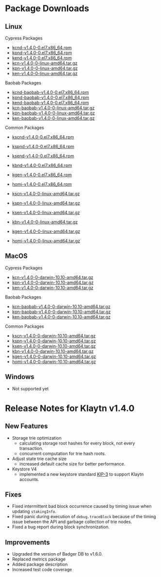 # Package Downloads <a id="package-downloads"></a>

## Linux <a id="linux"></a>

Cypress Packages
- [kcnd-v1.4.0-0.el7.x86_64.rpm](http://packages.klaytn.net/klaytn/v1.4.0/kcnd-v1.4.0-0.el7.x86_64.rpm)
- [kpnd-v1.4.0-0.el7.x86_64.rpm](http://packages.klaytn.net/klaytn/v1.4.0/kpnd-v1.4.0-0.el7.x86_64.rpm)
- [kend-v1.4.0-0.el7.x86_64.rpm](http://packages.klaytn.net/klaytn/v1.4.0/kend-v1.4.0-0.el7.x86_64.rpm)
- [kcn-v1.4.0-0-linux-amd64.tar.gz](http://packages.klaytn.net/klaytn/v1.4.0/kcn-v1.4.0-0-linux-amd64.tar.gz)
- [kpn-v1.4.0-0-linux-amd64.tar.gz](http://packages.klaytn.net/klaytn/v1.4.0/kpn-v1.4.0-0-linux-amd64.tar.gz)
- [ken-v1.4.0-0-linux-amd64.tar.gz](http://packages.klaytn.net/klaytn/v1.4.0/ken-v1.4.0-0-linux-amd64.tar.gz)

Baobab Packages
- [kcnd-baobab-v1.4.0-0.el7.x86_64.rpm](http://packages.klaytn.net/klaytn/v1.4.0/kcnd-baobab-v1.4.0-0.el7.x86_64.rpm)
- [kpnd-baobab-v1.4.0-0.el7.x86_64.rpm](http://packages.klaytn.net/klaytn/v1.4.0/kpnd-baobab-v1.4.0-0.el7.x86_64.rpm)
- [kend-baobab-v1.4.0-0.el7.x86_64.rpm](http://packages.klaytn.net/klaytn/v1.4.0/kend-baobab-v1.4.0-0.el7.x86_64.rpm)
- [kcn-baobab-v1.4.0-0-linux-amd64.tar.gz](http://packages.klaytn.net/klaytn/v1.4.0/kcn-baobab-v1.4.0-0-linux-amd64.tar.gz)
- [kpn-baobab-v1.4.0-0-linux-amd64.tar.gz](http://packages.klaytn.net/klaytn/v1.4.0/kpn-baobab-v1.4.0-0-linux-amd64.tar.gz)
- [ken-baobab-v1.4.0-0-linux-amd64.tar.gz](http://packages.klaytn.net/klaytn/v1.4.0/ken-baobab-v1.4.0-0-linux-amd64.tar.gz)

Common Packages
- [kscnd-v1.4.0-0.el7.x86_64.rpm](http://packages.klaytn.net/klaytn/v1.4.0/kscnd-v1.4.0-0.el7.x86_64.rpm)
- [kspnd-v1.4.0-0.el7.x86_64.rpm](http://packages.klaytn.net/klaytn/v1.4.0/kspnd-v1.4.0-0.el7.x86_64.rpm)
- [ksend-v1.4.0-0.el7.x86_64.rpm](http://packages.klaytn.net/klaytn/v1.4.0/ksend-v1.4.0-0.el7.x86_64.rpm)
- [kbnd-v1.4.0-0.el7.x86_64.rpm](http://packages.klaytn.net/klaytn/v1.4.0/kbnd-v1.4.0-0.el7.x86_64.rpm)
- [kgen-v1.4.0-0.el7.x86_64.rpm](http://packages.klaytn.net/klaytn/v1.4.0/kgen-v1.4.0-0.el7.x86_64.rpm)
- [homi-v1.4.0-0.el7.x86_64.rpm](http://packages.klaytn.net/klaytn/v1.4.0/homi-v1.4.0-0.el7.x86_64.rpm)

- [kscn-v1.4.0-0-linux-amd64.tar.gz](http://packages.klaytn.net/klaytn/v1.4.0/kscn-v1.4.0-0-linux-amd64.tar.gz)
- [kspn-v1.4.0-0-linux-amd64.tar.gz](http://packages.klaytn.net/klaytn/v1.4.0/kspn-v1.4.0-0-linux-amd64.tar.gz)
- [ksen-v1.4.0-0-linux-amd64.tar.gz](http://packages.klaytn.net/klaytn/v1.4.0/ksen-v1.4.0-0-linux-amd64.tar.gz)
- [kbn-v1.4.0-0-linux-amd64.tar.gz](http://packages.klaytn.net/klaytn/v1.4.0/kbn-v1.4.0-0-linux-amd64.tar.gz)
- [kgen-v1.4.0-0-linux-amd64.tar.gz](http://packages.klaytn.net/klaytn/v1.4.0/kgen-v1.4.0-0-linux-amd64.tar.gz)
- [homi-v1.4.0-0-linux-amd64.tar.gz](http://packages.klaytn.net/klaytn/v1.4.0/homi-v1.4.0-0-linux-amd64.tar.gz)


## MacOS <a id="macos"></a>

Cypress Packages
- [kcn-v1.4.0-0-darwin-10.10-amd64.tar.gz](http://packages.klaytn.net/klaytn/v1.4.0/kcn-v1.4.0-0-darwin-10.10-amd64.tar.gz)
- [kpn-v1.4.0-0-darwin-10.10-amd64.tar.gz](http://packages.klaytn.net/klaytn/v1.4.0/kpn-v1.4.0-0-darwin-10.10-amd64.tar.gz)
- [ken-v1.4.0-0-darwin-10.10-amd64.tar.gz](http://packages.klaytn.net/klaytn/v1.4.0/ken-v1.4.0-0-darwin-10.10-amd64.tar.gz)

Baobab Packages
- [kcn-baobab-v1.4.0-0-darwin-10.10-amd64.tar.gz](http://packages.klaytn.net/klaytn/v1.4.0/kcn-baobab-v1.4.0-0-darwin-10.10-amd64.tar.gz)
- [kpn-baobab-v1.4.0-0-darwin-10.10-amd64.tar.gz](http://packages.klaytn.net/klaytn/v1.4.0/kpn-baobab-v1.4.0-0-darwin-10.10-amd64.tar.gz)
- [ken-baobab-v1.4.0-0-darwin-10.10-amd64.tar.gz](http://packages.klaytn.net/klaytn/v1.4.0/ken-baobab-v1.4.0-0-darwin-10.10-amd64.tar.gz)

Common Packages
- [kscn-v1.4.0-0-darwin-10.10-amd64.tar.gz](http://packages.klaytn.net/klaytn/v1.4.0/kscn-v1.4.0-0-darwin-10.10-amd64.tar.gz)
- [kspn-v1.4.0-0-darwin-10.10-amd64.tar.gz](http://packages.klaytn.net/klaytn/v1.4.0/kspn-v1.4.0-0-darwin-10.10-amd64.tar.gz)
- [ksen-v1.4.0-0-darwin-10.10-amd64.tar.gz](http://packages.klaytn.net/klaytn/v1.4.0/ksen-v1.4.0-0-darwin-10.10-amd64.tar.gz)
- [kbn-v1.4.0-0-darwin-10.10-amd64.tar.gz](http://packages.klaytn.net/klaytn/v1.4.0/kbn-v1.4.0-0-darwin-10.10-amd64.tar.gz)
- [kgen-v1.4.0-0-darwin-10.10-amd64.tar.gz](http://packages.klaytn.net/klaytn/v1.4.0/kgen-v1.4.0-0-darwin-10.10-amd64.tar.gz)
- [homi-v1.4.0-0-darwin-10.10-amd64.tar.gz](http://packages.klaytn.net/klaytn/v1.4.0/homi-v1.4.0-0-darwin-10.10-amd64.tar.gz)


## Windows <a id="windows"></a>

- Not supported yet


# Release Notes for Klaytn v1.4.0 <a id="release-notes-for-klaytn-v1-4-0"></a>

## New Features <a id="new-features"></a>
- Storage trie optimization
  - calculating storage root hashes for every block, not every transaction. 
  - concurrent computation for trie hash roots.
- Adjust state trie cache size
  - increased default cache size for better performance.
- Keystore V4
  - implemented a new keystore standard [KIP-3](https://klaytn.github.io/kips/KIPs/kip-3) to support Klaytn accounts.

## Fixes <a id='fixes'></a>
- Fixed intermittent bad block occurrence caused by timing issue when updating `stakingInfo`.
- Fixed panic during execution of `debug.traceBlock` because of the timing issue between the API and garbage collection of trie nodes.
- Fixed a bug report during block synchronization.
 
## Improvements <a id='improvements'></a>
- Upgraded the version of Badger DB to v1.6.0.
- Replaced metrics package
- Added package description
- Increased test code coverage
